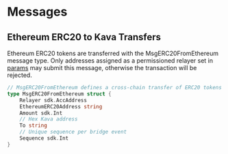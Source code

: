 # Messages

## Ethereum ERC20 to Kava Transfers

Ethereum ERC20 tokens are transferred with the MsgERC20FromEthereum message type.
Only addresses assigned as a permissioned relayer set in [params] may submit this
message, otherwise the transaction will be rejected.

```go
// MsgERC20FromEthereum defines a cross-chain transfer of ERC20 tokens from Ethereum
type MsgERC20FromEthereum struct {
    Relayer sdk.AccAddress
    EthereumERC20Address string
    Amount sdk.Int
    // Hex Kava address
    To string
    // Unique sequence per bridge event
    Sequence sdk.Int
}
```

[params]: 05_params.md
